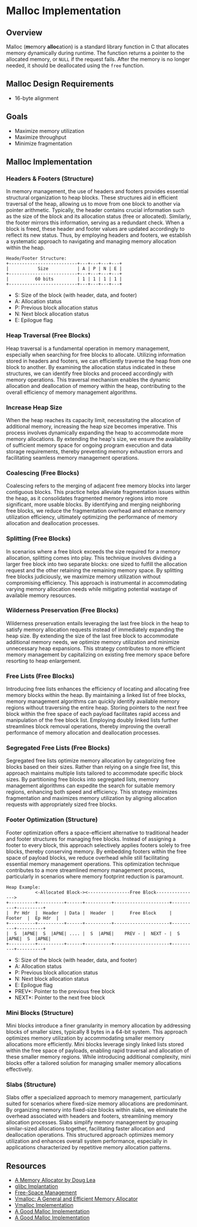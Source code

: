 # Malloc Implementation

## Overview
Malloc (**m**emory **alloc**ation) is a standard library function in C that allocates memory dynamically during runtime. The function returns a pointer to the allocated memory, or `NULL` if the request fails. After the memory is no longer needed, it should be deallocated using the `free` function.

## Malloc Design Requirements
 - 16-byte alignment

## Goals
 - Maximize memory utilization
 - Maximize throughput
 - Minimize fragmentation

## Malloc Implementation

### Headers & Footers (Structure)
In memory management, the use of headers and footers provides essential structural organization to heap blocks. These structures aid in efficient traversal of the heap, allowing us to move from one block to another via pointer arithmetic. Typically, the header contains crucial information such as the size of the block and its allocation status (free or allocated). Similarly, the footer mirrors this information, serving as a redundant check. When a block is freed, these header and footer values are updated accordingly to reflect its new status. Thus, by employing headers and footers, we establish a systematic approach to navigating and managing memory allocation within the heap.

```
Heade/Footer Structure:
+--------------------------+---+---+---+---+
|           Size           | A | P | N | E |
+--------------------------+---+---+---+---+
|          60 bits         | 1 | 1 | 1 | 1 |
+--------------------------+---+---+---+---+
``` 
 - S: Size of the block (with header, data, and footer)
 - A: Allocation status
 - P: Previous block allocation status
 - N: Next block allocation status
 - E: Epilogue flag

### Heap Traversal (Free Blocks)
Heap traversal is a fundamental operation in memory management, especially when searching for free blocks to allocate. Utilizing information stored in headers and footers, we can efficiently traverse the heap from one block to another. By examining the allocation status indicated in these structures, we can identify free blocks and proceed accordingly with memory operations. This traversal mechanism enables the dynamic allocation and deallocation of memory within the heap, contributing to the overall efficiency of memory management algorithms.

### Increase Heap Size
When the heap reaches its capacity limit, necessitating the allocation of additional memory, increasing the heap size becomes imperative. This process involves dynamically expanding the heap to accommodate more memory allocations. By extending the heap's size, we ensure the availability of sufficient memory space for ongoing program execution and data storage requirements, thereby preventing memory exhaustion errors and facilitating seamless memory management operations.

### Coalescing (Free Blocks)
Coalescing refers to the merging of adjacent free memory blocks into larger contiguous blocks. This practice helps alleviate fragmentation issues within the heap, as it consolidates fragmented memory regions into more significant, more usable blocks. By identifying and merging neighboring free blocks, we reduce the fragmentation overhead and enhance memory utilization efficiency, ultimately optimizing the performance of memory allocation and deallocation processes.

### Splitting (Free Blocks)
In scenarios where a free block exceeds the size required for a memory allocation, splitting comes into play. This technique involves dividing a larger free block into two separate blocks: one sized to fulfill the allocation request and the other retaining the remaining memory space. By splitting free blocks judiciously, we maximize memory utilization without compromising efficiency. This approach is instrumental in accommodating varying memory allocation needs while mitigating potential wastage of available memory resources.

### Wilderness Preservation (Free Blocks)
Wilderness preservation entails leveraging the last free block in the heap to satisfy memory allocation requests instead of immediately expanding the heap size. By extending the size of the last free block to accommodate additional memory needs, we optimize memory utilization and minimize unnecessary heap expansions. This strategy contributes to more efficient memory management by capitalizing on existing free memory space before resorting to heap enlargement.

### Free Lists (Free Blocks)
Introducing free lists enhances the efficiency of locating and allocating free memory blocks within the heap. By maintaining a linked list of free blocks, memory management algorithms can quickly identify available memory regions without traversing the entire heap. Storing pointers to the next free block within the free space of each payload facilitates rapid access and manipulation of the free block list. Employing doubly linked lists further streamlines block removal operations, thereby improving the overall performance of memory allocation and deallocation processes.

### Segregated Free Lists (Free Blocks)
Segregated free lists optimize memory allocation by categorizing free blocks based on their sizes. Rather than relying on a single free list, this approach maintains multiple lists tailored to accommodate specific block sizes. By partitioning free blocks into segregated lists, memory management algorithms can expedite the search for suitable memory regions, enhancing both speed and efficiency. This strategy minimizes fragmentation and maximizes memory utilization by aligning allocation requests with appropriately sized free blocks.

### Footer Optimization (Structure)
Footer optimization offers a space-efficient alternative to traditional header and footer structures for managing free blocks. Instead of assigning a footer to every block, this approach selectively applies footers solely to free blocks, thereby conserving memory. By embedding footers within the free space of payload blocks, we reduce overhead while still facilitating essential memory management operations. This optimization technique contributes to a more streamlined memory management process, particularly in scenarios where memory footprint reduction is paramount.

```
Heap Example:
           <-Allocated Block-><----------------Free Block---------------->
+----------+----------+------+----------+---------------------+----------+----------+
|  Pr Hdr  |  Header  | Data |  Header  |      Free Block     |  Footer  |  Ep Hdr  |
+----------+----------+------+----------+---------------------+----------+----------+
|  S  |APNE|  S  |APNE| .... |  S  |APNE|    PREV - |  NEXT - |  S  |APNE|  S  |APNE|
+----------+----------+------+----------+---------------------+----------+----------+
```
 - S: Size of the block (with header, data, and footer)
 - A: Allocation status
 - P: Previous block allocation status
 - N: Next block allocation status
 - E: Epilogue flag
 - PREV*: Pointer to the previous free block
 - NEXT*: Pointer to the next free block

### Mini Blocks (Structure)
Mini blocks introduce a finer granularity in memory allocation by addressing blocks of smaller sizes, typically 8 bytes in a 64-bit system. This approach optimizes memory utilization by accommodating smaller memory allocations more efficiently. Mini blocks leverage singly linked lists stored within the free space of payloads, enabling rapid traversal and allocation of these smaller memory regions. While introducing additional complexity, mini blocks offer a tailored solution for managing smaller memory allocations effectively.

### Slabs (Structure)
Slabs offer a specialized approach to memory management, particularly suited for scenarios where fixed-size memory allocations are predominant. By organizing memory into fixed-size blocks within slabs, we eliminate the overhead associated with headers and footers, streamlining memory allocation processes. Slabs simplify memory management by grouping similar-sized allocations together, facilitating faster allocation and deallocation operations. This structured approach optimizes memory utilization and enhances overall system performance, especially in applications characterized by repetitive memory allocation patterns.


## Resources
 - [A Memory Allocator by Doug Lea](https://gee.cs.oswego.edu/dl/html/malloc.html)
 - [glibc Implantation](https://raw.githubusercontent.com/bminor/glibc/master/malloc/malloc.c)
 - [Free-Space Management](https://pages.cs.wisc.edu/~remzi/OSTEP/vm-freespace.pdf)
 - [Vmalloc: A General and Efficient Memory Allocator](https://onlinelibrary.wiley.com/doi/epdf/10.1002/%28SICI%291097-024X%28199603%2926%3A3%3C357%3A%3AAID-SPE15%3E3.0.CO%3B2-%23)
 - [Vmalloc Implementation](https://opensource.apple.com/source/ksh/ksh-13/ksh/src/lib/libast/include/vmalloc.h.auto.html)
 - [A Good Malloc Implementation](https://github.com/hzj010427/Memory-Allocator/blob/8b187577419fc8bc44ffd1b1996d20e34e46d9fa/mm.c)
 - [A Good Malloc Implementation](https://www.cs.cmu.edu/afs/cs/academic/class/15213-f00/public/www/labs/malloc/malloc.html)
